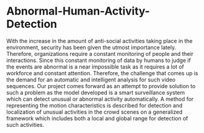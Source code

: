 # Abnormal-Human-Activity-Detection
With the increase in the amount of anti-social activities taking place in the environment, security has been given the utmost importance lately. Therefore, organizations require a constant monitoring of people and their interactions. Since this constant monitoring of data by humans to judge if the events are abnormal is a near impossible task as it requires a lot of workforce and constant attention. Therefore, the challenge that comes up is the demand for an automatic and intelligent analysis for such video sequences. Our project comes forward as an attempt to provide solution to such a problem as the model developed is a smart surveillance system which can detect unusual or abnormal activity automatically. A method for representing the motion characteristics is described for detection and localization of unusual activities in the crowd scenes on a generalized framework which includes both a local and global range for detection of such activities.
